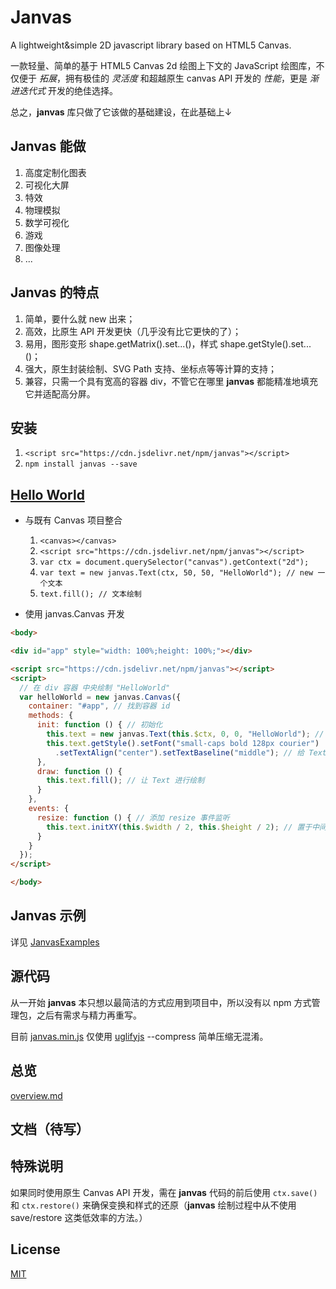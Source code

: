 # Janvas

A lightweight&amp;simple 2D javascript library based on HTML5 Canvas.

一款轻量、简单的基于 HTML5 Canvas 2d 绘图上下文的 JavaScript 绘图库，不仅便于 *拓展*，拥有极佳的 *灵活度* 和超越原生 canvas API 开发的 *性能*，更是 *渐进迭代式* 开发的绝佳选择。

总之，**janvas** 库只做了它该做的基础建设，在此基础上&darr;

## Janvas 能做

1. 高度定制化图表
2. 可视化大屏
3. 特效
4. 物理模拟
5. 数学可视化
6. 游戏
7. 图像处理
8. \.\.\.

## Janvas 的特点

1. 简单，要什么就 new 出来；
2. 高效，比原生 API 开发更快（几乎没有比它更快的了）；
3. 易用，图形变形 shape.getMatrix().set...()，样式 shape.getStyle().set...()；
4. 强大，原生封装绘制、SVG Path 支持、坐标点等等计算的支持；
5. 兼容，只需一个具有宽高的容器 div，不管它在哪里 **janvas** 都能精准地填充它并适配高分屏。

## 安装

1. `<script src="https://cdn.jsdelivr.net/npm/janvas"></script>`
2. `npm install janvas --save`

## [Hello World](https://jarenchow.github.io/JanvasExamples/html/hello_world.html)

- 与既有 Canvas 项目整合
  1. `<canvas></canvas>`
  2. `<script src="https://cdn.jsdelivr.net/npm/janvas"></script>`
  3. `var ctx = document.querySelector("canvas").getContext("2d");`
  4. `var text = new janvas.Text(ctx, 50, 50, "HelloWorld"); // new 一个文本`
  5. `text.fill(); // 文本绘制`

- 使用 janvas.Canvas 开发

```html
<body>

<div id="app" style="width: 100%;height: 100%;"></div>

<script src="https://cdn.jsdelivr.net/npm/janvas"></script>
<script>
  // 在 div 容器 中央绘制 "HelloWorld"
  var helloWorld = new janvas.Canvas({
    container: "#app", // 找到容器 id
    methods: {
      init: function () { // 初始化
        this.text = new janvas.Text(this.$ctx, 0, 0, "HelloWorld"); // new 一个 Text
        this.text.getStyle().setFont("small-caps bold 128px courier")
          .setTextAlign("center").setTextBaseline("middle"); // 给 Text 设置样式
      },
      draw: function () {
        this.text.fill(); // 让 Text 进行绘制
      }
    },
    events: {
      resize: function () { // 添加 resize 事件监听
        this.text.initXY(this.$width / 2, this.$height / 2); // 置于中间
      }
    }
  });
</script>

</body>
```

## Janvas 示例

详见 [JanvasExamples](https://github.com/JarenChow/JanvasExamples)

## 源代码

从一开始 **janvas** 本只想以最简洁的方式应用到项目中，所以没有以 npm 方式管理包，之后有需求与精力再重写。

目前 [janvas.min.js](./dist/janvas.min.js) 仅使用 [uglifyjs](https://github.com/mishoo/UglifyJS) --compress 简单压缩无混淆。

## 总览

[overview.md](./doc/overview.md)

## 文档（待写）

## 特殊说明

如果同时使用原生 Canvas API 开发，需在 **janvas** 代码的前后使用 `ctx.save()` 和 `ctx.restore()` 来确保变换和样式的还原（**janvas** 绘制过程中从不使用 save/restore 这类低效率的方法。）

## License

[MIT](https://opensource.org/licenses/MIT)
